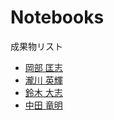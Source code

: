 # Notebooks

成果物リスト
* [岡部 匡志](http://nbviewer.jupyter.org/github/M-okb/Function_Approximation/blob/master/notebook.ipynb)
* [瀧川 英輝](http://nbviewer.jupyter.org/github/EikiTakigawa/Exercise5/blob/master/Ex6.ipynb)
* [鈴木 大志](http://nbviewer.jupyter.org/github/SUZUKITAISHI/Function-Approximation/blob/master/ex6.ipynb)
* [中田 竜明](http://nbviewer.jupyter.org/github/nswa17/MyInterpolations.jl/blob/master/Ex06.ipynb)
